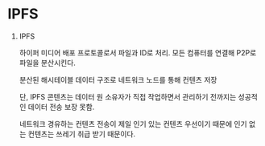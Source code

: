 # IPFS

1. IPFS
   
   하이퍼 미디어 배포 프로토콜로서 파일과 ID로 처리. 모든 컴퓨터를 연결해 P2P로 파일을 분산시킨다.
   
   분산된 해시테이블 데이터 구조로 네트워크 노드를 통해 컨텐츠 저장
   
   단, IPFS 콘텐츠는 데이터 원 소유자가 직접 작업하면서 관리하기 전까지는 성공적인 데이터 전송 보장 못함.
   
   네트워크 경유하는 컨텐츠 전송이 제일 인기 있는 컨텐츠 우선이기 때문에 인기 없는 컨텐츠는 쓰레기 취급 받기 때문이다.
   
